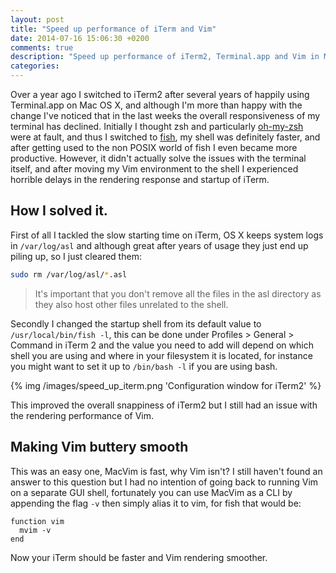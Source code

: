 ```yaml
---
layout: post
title: "Speed up performance of iTerm and Vim"
date: 2014-07-16 15:06:30 +0200
comments: true
description: "Speed up performance of iTerm2, Terminal.app and Vim in Mac OS X"
categories:
---
```


Over a year ago I switched to iTerm2 after several years of happily using Terminal.app on Mac OS X, and although I'm more than happy with the change I've noticed that in the last weeks the overall responsiveness of my terminal has declined. Initially I thought zsh and particularly [oh-my-zsh](https://github.com/robbyrussell/oh-my-zsh) were at fault, and thus I switched to [fish](http://fishshell.com), my shell was definitely faster, and after getting used to the non POSIX world of fish I even became more productive. However, it didn't actually solve the issues with the terminal itself, and after moving my Vim environment to the shell I experienced horrible delays in the rendering response and startup of iTerm.

## How I solved it.

First of all I tackled the slow starting time on iTerm, OS X keeps system logs in ``/var/log/asl`` and although great after years of usage they just end up piling up, so I just cleared them:

```bash
sudo rm /var/log/asl/*.asl
```

> It's important that you don't remove all the files in the asl directory as they also host other files unrelated to the shell.

Secondly I changed the startup shell from its default value to ``/usr/local/bin/fish -l``, this can be done under Profiles > General > Command in iTerm 2 and the value you need to add will depend on which shell you are using and where in your filesystem it is located, for instance you might want to set it up to ``/bin/bash -l`` if you are using bash.

{% img /images/speed_up_iterm.png 'Configuration window for iTerm2' %}

This improved the overall snappiness of iTerm2 but I still had an issue with the rendering performance of Vim.

## Making Vim buttery smooth
This was an easy one, MacVim is fast, why Vim isn't? I still haven't found an answer to this question but I had no intention of going back to running Vim on a separate GUI shell, fortunately you can use MacVim as a CLI by appending the flag ``-v`` then simply alias it to vim, for fish that would be:

```
function vim
  mvim -v
end
```

Now your iTerm should be faster and Vim rendering smoother.
